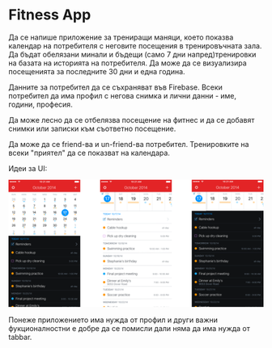 # Fitness App

Да се напише приложение за трениращи маняци, което показва календар на потребителя с неговите посещения в тренировъчната зала. Да бъдат обелязани минали и бъдещи (само 7 дни напред)тренировки на базата на историята на потребителя. Да може да се визуализира посещенията за последните 30 дни и една година.

Данните за потребител да се съхраняват във Firebase. Всеки потребител да има профил с негова снимка и лични данни - име, години, професия.

Да може лесно да се отбелязва посещение на фитнес и да се добавят снимки или записки към съответно посещение.

Да може да се friend-ва и un-friend-ва потребител. Тренировките на всеки "приятел" да се показват на календара.

Идеи за UI: 

![](assets/calendar-example.png)

Понеже приложението има нужда от профил и други важни фукционалностни е добре да се помисли дали няма да има нужда от tabbar.